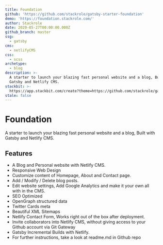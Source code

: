 ```yaml
---
title: Foundation
github: 'https://github.com/stackrole/gatsby-starter-foundation'
demo: 'https://foundation.stackrole.com/'
author: Stackrole
date: 2020-05-27T00:00:00.000Z
github_branch: master
ssg:
  - gatsby
cms:
  - netlifyCMS
css:
  - scss
archetype:
  - blog
description: >-
  A starter to launch your blazing fast personal website and a blog, Built with
  Gatsby and Netlify CMS.
stackbit: >-
  https://app.stackbit.com/create?theme=https://github.com/stackrole/gatsby-starter-foundation
stale: false
---
```


# Foundation
A starter to launch your blazing fast personal website and a blog, Built with Gatsby and Netlify CMS.

## Features
- A Blog and Personal website with Netlify CMS.
- Responsive Web Design
- Customize content of Homepage, About and Contact page.
- Add / Modify / Delete blog posts.
- Edit website settings, Add Google Analytics and make it your own all with in the CMS.
- SEO Optimized
- OpenGraph structured data
- Twitter Cards meta
- Beautiful XML Sitemaps
- Netlify Contact Form, Works right out of the box after deployment.
- Invite collaborators into Netlify CMS, without giving access to your Github account via Git Gateway
- Gatsby Incremental Builds with Netlify.
- For further instructions, take a look at readme.md in Github repo

